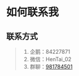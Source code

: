 # 如何联系我

## 联系方式

> 1. 企鹅：84227871
> 2. 微信：HenTai_02
> 3. 群聊：[981784501](https://qm.qq.com/cgi-bin/qm/qr?k=JltWT4rbbbhME1tC2C-ao3thmAbDHYHq&jump_from=webapi&authKey=CkdEoBoSpwe+NftHKpNasfoky+12/Py0EA434ZglGhgLAX1dWx0W7zl6aF/YgTGV)

